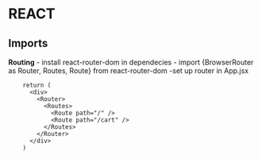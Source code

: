 # REACT

## Imports
  __Routing__
    - install react-router-dom in dependecies
    - import {BrowserRouter as Router, Routes, Route} from react-router-dom
    -set up router in App.jsx

        return (
          <div>
            <Router>
              <Routes>
                <Route path="/" />
                <Route path="/cart" />
              </Routes>
            </Router>
          </div>
        )